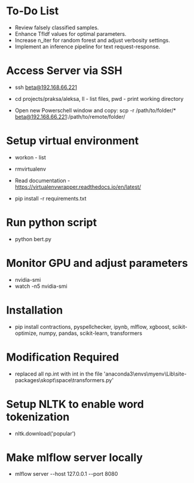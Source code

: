 # To-Do List
- Review falsely classified samples.
- Enhance TfIdf values for optimal parameters.
- Increase n_iter for random forest and adjust verbosity settings.
- Implement an inference pipeline for text request-response.


# Access Server via SSH
- ssh beta@192.168.66.221
- cd projects/praksa/aleksa, ll - list files, pwd - print working directory

- Open new Powerschell window and copy: scp -r /path/to/folder/* beta@192.168.66.221:/path/to/remote/folder/


# Setup virtual environment
- workon - list 
- rmvirtualenv  
- Read documentation - https://virtualenvwrapper.readthedocs.io/en/latest/

- pip install -r requirements.txt


# Run python script
- python bert.py


# Monitor GPU and adjust parameters
- nvidia-smi
- watch -n5 nvidia-smi



# Installation 
- pip install contractions, pyspellchecker, ipynb, mlflow, xgboost, scikit-optimize, numpy, pandas, scikit-learn, transformers


# Modification Required
- replaced all np.int with int in the file 'anaconda3\envs\myenv\Lib\site-packages\skopt\space\transformers.py'

# Setup NLTK to enable word tokenization
- nltk.download('popular') 

# Make mlflow server locally
- mlflow server --host 127.0.0.1 --port 8080
